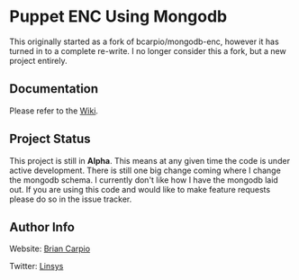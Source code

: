 # Puppet ENC Using Mongodb

This originally started as a fork of bcarpio/mongodb-enc, however it has turned in to a complete re-write.  I no longer consider this a fork, but a new project entirely.

## Documentation

Please refer to the [Wiki](https://github.com/bcarpio/mongodb-enc/wiki). 


## Project Status

This project is still in **Alpha**. This means at any given time the code is under active development. There is still one big change coming where I change the mongodb schema. I currently don't like how I have the mongodb laid out. If you are using this code and would like to make feature requests please do so in the issue tracker. 

## Author Info

Website: [Brian Carpio](http://www.briancarpio.com)

Twitter: [Linsys](https://twitter.com/linsys)
